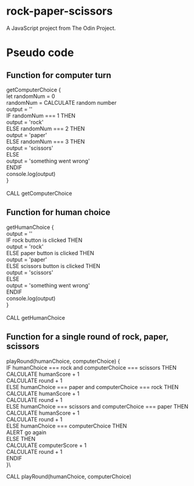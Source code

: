 # rock-paper-scissors

A JavaScript project from The Odin Project.

# Pseudo code

## Function for computer turn

getComputerChoice {\
    let randomNum = 0\
    randomNum = CALCULATE random number\
    output = ''\
    IF randomNum === 1 THEN\
        output = 'rock'\
    ELSE randomNum === 2 THEN\
        output = 'paper'\
    ELSE randomNum === 3 THEN\
        output = 'scissors'\
    ELSE\
        output = 'something went wrong'\
    ENDIF\
    console.log(output)\
}\
\
CALL getComputerChoice

## Function for human choice

getHumanChoice {\
    output = ''\
    IF rock button is clicked THEN\
        output = 'rock'\
    ELSE paper button is clicked THEN\
        output = 'paper'\
    ELSE scissors button is clicked THEN\
        output = 'scissors'\
    ELSE\
        output = 'something went wrong'\
    ENDIF\
    console.log(output)\
}\
\
CALL getHumanChoice

## Function for a single round of rock, paper, scissors

playRound(humanChoice, computerChoice) {\
    IF humanChoice === rock and computerChoice === scissors THEN\
        CALCULATE humanScore + 1\
        CALCULATE round + 1\
    ELSE humanChoice === paper and computerChoice === rock THEN\
        CALCULATE humanScore + 1\
        CALCULATE round + 1\
    ELSE humanChoice === scissors and computerChoice === paper THEN\
        CALCULATE humanScore + 1\
        CALCULATE round + 1\
    ELSE humanChoice === computerChoice THEN\
        ALERT go again\
    ELSE THEN\
        CALCULATE computerScore + 1\
        CALCULATE round + 1\
    ENDIF\
}\

CALL playRound(humanChoice, computerChoice)